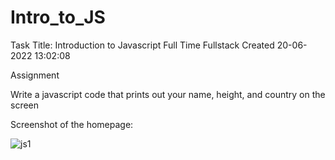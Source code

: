# Intro_to_JS

Task Title: Introduction to Javascript
Full Time
Fullstack
Created 20-06-2022 13:02:08

Assignment

Write a javascript code that prints out your name, height, and country on the screen

Screenshot of the homepage:

![js1](https://user-images.githubusercontent.com/65573250/174908607-4bac5d9b-e2f8-45d1-ba39-7ef0060547ae.png)
